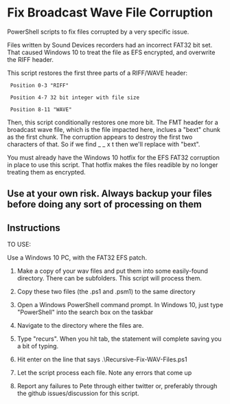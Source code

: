 # Fix Broadcast Wave File Corruption
PowerShell scripts to fix files corrupted by a very specific issue.

Files written by Sound Devices recorders had an incorrect FAT32 bit set. That caused Windows 10 to treat the file as EFS encrypted, and overwrite the RIFF header.

This script restores the first three parts of a RIFF/WAVE header:

     Position 0-3 "RIFF"
     
     Position 4-7 32 bit integer with file size
     
     Position 8-11 "WAVE"
     
Then, this script conditionally restores one more bit. The FMT header for a broadcast wave file, which is the file impacted here, inclues a "bext" chunk as the first chunk. The corruption appears to destroy the first two characters of that. So if we find _ _ x t then we'll replace with "bext".


You must already have the Windows 10 hotfix for the EFS FAT32 corruption in place to use this script. That hotfix makes the files readible by no longer treating them as encrypted.

## Use at your own risk. Always backup your files before doing any sort of processing on them

## Instructions

TO USE:

Use a Windows 10 PC, with the FAT32 EFS patch.

1. Make a copy of your wav files and put them into some easily-found directory. There can be subfolders. This script will process them.

2. Copy these two files (the .ps1 and .psm1) to the same directory

3. Open a Windows PowerShell command prompt. In Windows 10, just type "PowerShell" into the search box on the taskbar

4. Navigate to the directory where the files are. 

5. Type "recurs<tab>". When you hit tab, the statement will complete saving you a bit of typing.

6. Hit enter on the line that says .\Recursive-Fix-WAV-Files.ps1

7. Let the script process each file. Note any errors that come up

8. Report any failures to Pete through either twitter or, preferably through the github issues/discussion for this script.
